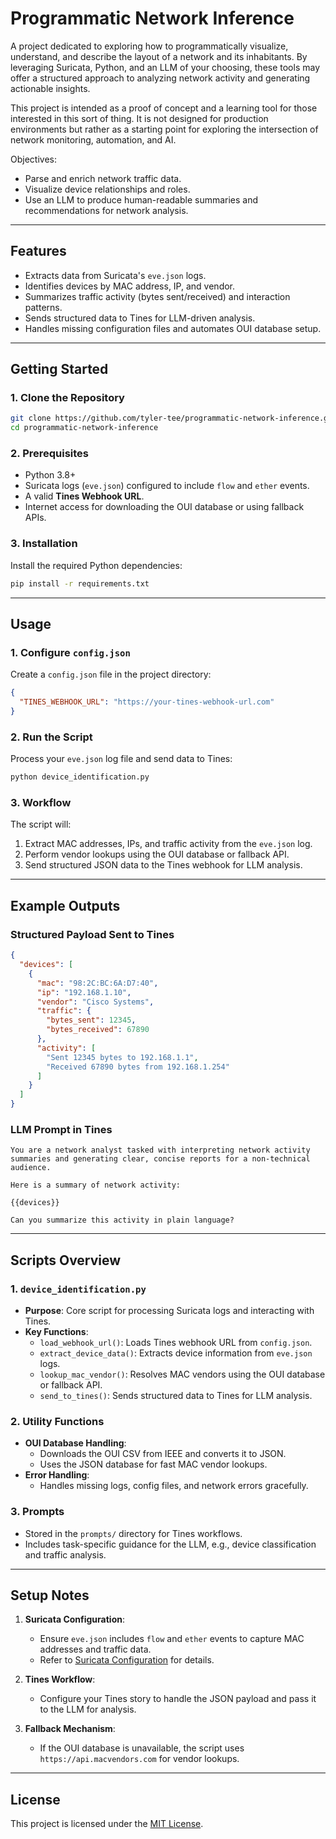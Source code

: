 # **Programmatic Network Inference**

A project dedicated to exploring how to programmatically visualize, understand, and describe the layout of a network and its inhabitants. By leveraging Suricata, Python, and an LLM of your choosing, these tools may offer a structured approach to analyzing network activity and generating actionable insights.

This project is intended as a proof of concept and a learning tool for those interested in this sort of thing. It is not designed for production environments but rather as a starting point for exploring the intersection of network monitoring, automation, and AI.

Objectives:

- Parse and enrich network traffic data.
- Visualize device relationships and roles.
- Use an LLM to produce human-readable summaries and recommendations for network analysis.

---

## **Features**
- Extracts data from Suricata's `eve.json` logs.
- Identifies devices by MAC address, IP, and vendor.
- Summarizes traffic activity (bytes sent/received) and interaction patterns.
- Sends structured data to Tines for LLM-driven analysis.
- Handles missing configuration files and automates OUI database setup.

---

## **Getting Started**

### **1. Clone the Repository**
```bash
git clone https://github.com/tyler-tee/programmatic-network-inference.git
cd programmatic-network-inference
```

### **2. Prerequisites**
- Python 3.8+
- Suricata logs (`eve.json`) configured to include `flow` and `ether` events.
- A valid **Tines Webhook URL**.
- Internet access for downloading the OUI database or using fallback APIs.

### **3. Installation**
Install the required Python dependencies:
```bash
pip install -r requirements.txt
```

---

## **Usage**

### **1. Configure `config.json`**
Create a `config.json` file in the project directory:
```json
{
  "TINES_WEBHOOK_URL": "https://your-tines-webhook-url.com"
}
```

### **2. Run the Script**
Process your `eve.json` log file and send data to Tines:
```bash
python device_identification.py
```

### **3. Workflow**
The script will:
1. Extract MAC addresses, IPs, and traffic activity from the `eve.json` log.
2. Perform vendor lookups using the OUI database or fallback API.
3. Send structured JSON data to the Tines webhook for LLM analysis.

---

## **Example Outputs**

### **Structured Payload Sent to Tines**
```json
{
  "devices": [
    {
      "mac": "98:2C:BC:6A:D7:40",
      "ip": "192.168.1.10",
      "vendor": "Cisco Systems",
      "traffic": {
        "bytes_sent": 12345,
        "bytes_received": 67890
      },
      "activity": [
        "Sent 12345 bytes to 192.168.1.1",
        "Received 67890 bytes from 192.168.1.254"
      ]
    }
  ]
}
```

### **LLM Prompt in Tines**
```plaintext
You are a network analyst tasked with interpreting network activity summaries and generating clear, concise reports for a non-technical audience.

Here is a summary of network activity:

{{devices}}

Can you summarize this activity in plain language?
```

---

## **Scripts Overview**

### **1. `device_identification.py`**
- **Purpose**: Core script for processing Suricata logs and interacting with Tines.
- **Key Functions**:
  - `load_webhook_url()`: Loads Tines webhook URL from `config.json`.
  - `extract_device_data()`: Extracts device information from `eve.json` logs.
  - `lookup_mac_vendor()`: Resolves MAC vendors using the OUI database or fallback API.
  - `send_to_tines()`: Sends structured data to Tines for LLM analysis.

### **2. Utility Functions**
- **OUI Database Handling**:
  - Downloads the OUI CSV from IEEE and converts it to JSON.
  - Uses the JSON database for fast MAC vendor lookups.
- **Error Handling**:
  - Handles missing logs, config files, and network errors gracefully.

### **3. Prompts**
- Stored in the `prompts/` directory for Tines workflows.
- Includes task-specific guidance for the LLM, e.g., device classification and traffic analysis.

---

## **Setup Notes**
1. **Suricata Configuration**:
   - Ensure `eve.json` includes `flow` and `ether` events to capture MAC addresses and traffic data.
   - Refer to [Suricata Configuration](https://suricata.readthedocs.io/en/latest/) for details.

2. **Tines Workflow**:
   - Configure your Tines story to handle the JSON payload and pass it to the LLM for analysis.

3. **Fallback Mechanism**:
   - If the OUI database is unavailable, the script uses `https://api.macvendors.com` for vendor lookups.

---


## **License**
This project is licensed under the [MIT License](LICENSE).